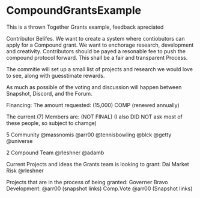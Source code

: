 # CompoundGrantsExample
This is a thrown Together Grants example, feedback apreciated

Contributor Belifes. 
We want to create a system where contiobutors can apply for a Compound grant.
We want to enchorage research, development and creativity.
Contributors should be payed a resonable fee to push the compound protocol forward.
This shall  be a fair and transparent Process.

The commitie will set up a small list of projects and research we would love to see, along with guesstimate rewards.

As much as possible of the voting and discussion will happen between Snapshot, Discord, and the Forum.


Financing:
The amount requested: (15,000) COMP (renewed annually)

The current (7) Members are: 
(NOT FINAL) (I also DID NOT ask most of these people, so subject to chamge) 

5 Community
@massnomis
@arr00
@tennisbowling
@blck
@getty
@universe

2 Compound Team
@rleshner
@adamb


Current Projects and ideas the Grants team is looking to grant:
Dai Market Risk @rleshner



Projects that are in the process of being granted:
Governer Bravo Development: @arr00
(snapshot links)
Comp.Vote @arr00
(Snapshot links)
